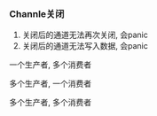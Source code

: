 ### Channle关闭

1. 关闭后的通道无法再次关闭, 会panic
2. 关闭后的通道无法写入数据, 会panic

一个生产者, 多个消费者

多个生产者, 一个消费者

多个生产者, 多个消费者